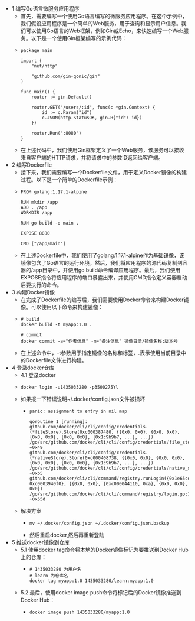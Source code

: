 - 1 编写Go语言微服务应用程序
	- 首先，需要编写一个使用Go语言编写的微服务应用程序。在这个示例中，我们假设应用程序是一个简单的Web服务，用于查询和显示用户信息。我们可以使用Go语言的Web框架，例如Gin或Echo，来快速编写一个Web服务。以下是一个使用Gin框架编写的示例代码：
	- ```
	  package main
	  
	  import (
	      "net/http"
	  
	      "github.com/gin-gonic/gin"
	  )
	  
	  func main() {
	      router := gin.Default()
	  
	      router.GET("/users/:id", func(c *gin.Context) {
	          id := c.Param("id")
	          c.JSON(http.StatusOK, gin.H{"id": id})
	      })
	  
	      router.Run(":8080")
	  }
	  ```
	- 在上述代码中，我们使用Gin框架定义了一个Web服务，该服务可以接收来自客户端的HTTP请求，并将请求中的参数ID返回给客户端。
- 2 编写Dockerfile
	- 接下来，我们需要编写一个Dockerfile文件，用于定义Docker镜像的构建过程。以下是一个简单的Dockerfile示例：
	- ```
	  FROM golang:1.17.1-alpine
	  
	  RUN mkdir /app
	  ADD . /app
	  WORKDIR /app
	  
	  RUN go build -o main .
	  
	  EXPOSE 8080
	  
	  CMD ["/app/main"]
	  ```
	- 在上述Dockerfile中，我们使用了golang:1.17.1-alpine作为基础镜像，该镜像包含了Go语言的运行环境。然后，我们将应用程序的源代码复制到容器的/app目录中，并使用go build命令编译应用程序。最后，我们使用EXPOSE指令将应用程序的端口暴露出来，并使用CMD指令定义容器启动后要执行的命令。
- 3 构建Docker镜像
	- 在完成了Dockerfile的编写后，我们需要使用Docker命令来构建Docker镜像。可以使用以下命令来构建镜像：
	- ```
	  # build
	  docker build -t myapp:1.0 .
	  
	  # commit
	  docker commit -a="作者信息" -m="备注信息" 镜像目录/镜像名称:版本号
	  ```
	- 在上述命令中，-t参数用于指定镜像的名称和标签，.表示使用当前目录中的Dockerfile文件进行构建。
- 4 登录docker仓库
	- 4.1 登录docker
	- ```
	  docker login -u1435033280 -p3500275Yl
	  ```
	- 如果报一下错误说明~/.docker/config.json文件被损坏
		- ```
		  panic: assignment to entry in nil map
		  
		  goroutine 1 [running]:
		  github.com/docker/cli/cli/config/credentials.(*fileStore).Store(0xc000387480, {{0x0, 0x0}, {0x0, 0x0}, {0x0, 0x0}, {0x0, 0x0}, {0x1c9b9b7, ...}, ...})
		  /go/src/github.com/docker/cli/cli/config/credentials/file_store.go:55 +0x49
		  github.com/docker/cli/cli/config/credentials.(*nativeStore).Store(0xc000408738, {{0x0, 0x0}, {0x0, 0x0}, {0x0, 0x0}, {0x0, 0x0}, {0x1c9b9b7, ...}, ...})
		  /go/src/github.com/docker/cli/cli/config/credentials/native_store.go:95 +0xb5
		  github.com/docker/cli/cli/command/registry.runLogin({0x1e65cd8, 0xc0003940f0}, {{0x0, 0x0}, {0xc000044110, 0xa}, {0x0, 0x0}, 0x0})
		  /go/src/github.com/docker/cli/cli/command/registry/login.go:156 +0x55d
		  ```
	- 解决方案
		- ```
		  mv ~/.docker/config.json ~/.docker/config.json.backup
		  ```
		- 然后重启docker,然后再重新登陆
- 5 推送docker镜像到仓库
	- 5.1 使用docker tag命令将本地的Docker镜像标记为要推送到Docker Hub上的仓库：
		- ```
		  # 1435033280 为用户名
		  # learn 为仓库名
		  docker tag myapp:1.0 1435033280/learn:myapp:1.0
		  ```
	- 5.2 最后，使用docker image push命令将标记后的Docker镜像推送到Docker Hub：
		- ```
		  docker image push 1435033280/myapp:1.0
		  ```